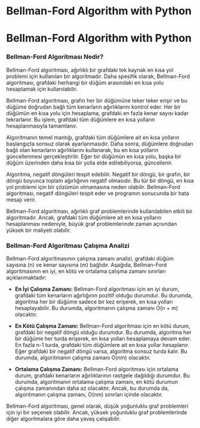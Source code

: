 # Bellman-Ford Algorithm with Python

# **Bellman-Ford Algorithm with Python**

### **Bellman-Ford Algoritması Nedir?**

Bellman-Ford algoritması, ağırlıklı bir grafdaki tek kaynak en kısa yol problemi için kullanılan bir algoritmadır. Daha spesifik olarak, Bellman-Ford algoritması, grafdaki herhangi bir düğüm arasındaki en kısa yolu hesaplamak için kullanılabilir.

Bellman-Ford algoritması, grafın her bir düğümüne teker teker erişir ve bu düğüme doğrudan bağlı tüm kenarların ağırlıklarını kontrol eder. Her bir düğümün en kısa yolu için hesaplama, grafdaki en fazla kenar sayısı kadar tekrarlanır. Bu işlem, grafdaki tüm düğümlere en kısa yolların hesaplanmasıyla tamamlanır.

Algoritmanın temel mantığı, grafdaki tüm düğümlere ait en kısa yolların başlangıçta sonsuz olarak ayarlanmasıdır. Daha sonra, düğümlere doğrudan bağlı olan kenarların ağırlıklarını kullanarak, bu en kısa yolların güncellenmesi gerçekleştirilir. Eğer bir düğümün en kısa yolu, başka bir düğüm üzerinden daha kısa bir yolla elde edilebiliyorsa, güncellenir.

Algoritma, negatif döngüleri tespit edebilir. Negatif bir döngü, bir grafın, bir döngü boyunca toplam ağırlığının negatif olmasıdır. Bu tür bir döngü, en kısa yol problemi için bir çözümün olmamasına neden olabilir. Bellman-Ford algoritması, negatif döngüleri tespit eder ve programın sonucunda bir hata mesajı verir.

Bellman-Ford algoritması, ağırlıklı graf problemlerinde kullanılabilen etkili bir algoritmadır. Ancak, grafdaki tüm düğümlere ait en kısa yolların hesaplanması nedeniyle, büyük graf problemlerinde zaman açısından yüksek bir maliyeti olabilir.


### **Bellman-Ford Algoritması Çalışma Analizi**

Bellman-Ford algoritmasının çalışma zamanı analizi, grafdaki düğüm sayısına (n) ve kenar sayısına (m) bağlıdır. Aşağıda, Bellman-Ford algoritmasının en iyi, en kötü ve ortalama çalışma zamanı sınırları açıklanmaktadır:

- **En İyi Çalışma Zamanı:** Bellman-Ford algoritması için en iyi durum, grafdaki tüm kenarların ağırlığının pozitif olduğu durumdur. Bu durumda, algoritma her bir düğüme sadece bir kez erişerek, en kısa yolları hesaplayabilir. Bu durumda, algoritmanın çalışma zamanı O(n + m) olacaktır.

- **En Kötü Çalışma Zamanı:** Bellman-Ford algoritması için en kötü durum, grafdaki bir negatif döngü olduğu durumdur. Bu durumda, algoritma her bir düğüme her turda erişerek, en kısa yolları hesaplamaya devam eder. En fazla n-1 turda, grafdaki tüm düğümlere ait en kısa yollar hesaplanır. Eğer grafdaki bir negatif döngü varsa, algoritma sonsuz turda kalır. Bu durumda, algoritmanın çalışma zamanı O(nm) olacaktır.

- **Ortalama Çalışma Zamanı:** Bellman-Ford algoritması için ortalama durum, grafdaki kenarların ağırlıklarının rastgele dağıldığı durumdur. Bu durumda, algoritmanın ortalama çalışma zamanı, en kötü durumun çalışma zamanından daha az olacaktır. Ancak, bu durumda da, algoritmanın çalışma zamanı, O(nm) sınırları içinde olacaktır.

Bellman-Ford algoritması, genel olarak, düşük yoğunluklu graf problemleri için iyi bir seçenek olabilir. Ancak, yüksek yoğunluklu graf problemlerinde diğer algoritmalara göre daha yavaş çalışabilir.
